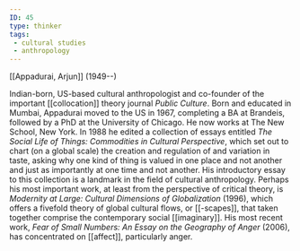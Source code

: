 ```yaml
---
ID: 45
type: thinker
tags: 
 - cultural studies
 - anthropology
---
```


[[Appadurai, Arjun]]
 (1949--)


Indian-born, US-based cultural anthropologist and co-founder of the
important [[collocation]]
theory journal *Public Culture*. Born and educated in Mumbai, Appadurai
moved to the US in 1967, completing a BA at Brandeis, followed by a PhD
at the University of Chicago. He now works at The New School, New York.
In 1988 he edited a collection of essays entitled *The Social Life of
Things: Commodities in Cultural Perspective*, which set out to chart (on
a global scale) the creation and regulation of and variation in taste,
asking why one kind of thing is valued in one place and not another and
just as importantly at one time and not another. His introductory essay
to this collection is a landmark in the field of cultural anthropology.
Perhaps his most important work, at least from the perspective of
critical theory, is *Modernity at Large: Cultural Dimensions of
Globalization* (1996), which offers a fivefold theory of global cultural
flows, or [[-scapes]], that
taken together comprise the contemporary social
[[imaginary]]. His most
recent work, *Fear of Small Numbers: An Essay on the Geography of Anger*
(2006), has concentrated on
[[affect]], particularly
anger.
